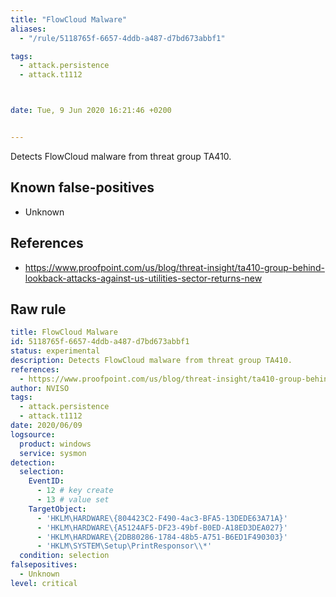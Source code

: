 ```yaml
---
title: "FlowCloud Malware"
aliases:
  - "/rule/5118765f-6657-4ddb-a487-d7bd673abbf1"

tags:
  - attack.persistence
  - attack.t1112



date: Tue, 9 Jun 2020 16:21:46 +0200


---
```


Detects FlowCloud malware from threat group TA410.

<!--more-->


## Known false-positives

* Unknown



## References

* https://www.proofpoint.com/us/blog/threat-insight/ta410-group-behind-lookback-attacks-against-us-utilities-sector-returns-new


## Raw rule
```yaml
title: FlowCloud Malware
id: 5118765f-6657-4ddb-a487-d7bd673abbf1
status: experimental
description: Detects FlowCloud malware from threat group TA410.
references:
  - https://www.proofpoint.com/us/blog/threat-insight/ta410-group-behind-lookback-attacks-against-us-utilities-sector-returns-new
author: NVISO
tags:
  - attack.persistence
  - attack.t1112
date: 2020/06/09
logsource:
  product: windows
  service: sysmon
detection:
  selection:
    EventID:
      - 12 # key create
      - 13 # value set
    TargetObject:
      - 'HKLM\HARDWARE\{804423C2-F490-4ac3-BFA5-13DEDE63A71A}'
      - 'HKLM\HARDWARE\{A5124AF5-DF23-49bf-B0ED-A18ED3DEA027}'
      - 'HKLM\HARDWARE\{2DB80286-1784-48b5-A751-B6ED1F490303}'
      - 'HKLM\SYSTEM\Setup\PrintResponsor\\*'
  condition: selection
falsepositives:
  - Unknown
level: critical

```
